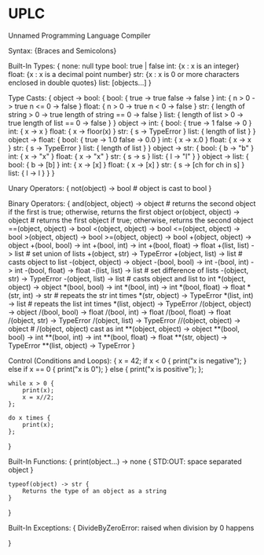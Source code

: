 # UPLC
Unnamed Programming Language Compiler

Syntax: {Braces and Semicolons}

Built-In Types: {
    none: null type
    bool: true | false
    int: {x : x is an integer}
    float: {x : x is a decimal point number}
    str: {x : x is 0 or more characters enclosed in double quotes}
    list: [objects...]
}

Type Casts: {
    object -> bool: {
        bool: {
            true -> true
            false -> false
        }
        int: {
            n > 0 -> true
            n <= 0 -> false
        }
        float: {
            n > 0 -> true
            n < 0 -> false
        }
        str: {
            length of string > 0 -> true
            length of string == 0 -> false
        }
        list: {
            length of list > 0 -> true
            length of list == 0 -> false
        }
    }
    object -> int: {
        bool: {
            true -> 1
            false -> 0
        }
        int: { x -> x }
        float: { x -> floor(x) }
        str: { s -> TypeError }
        list: { length of list }
    }
    object -> float: {
        bool: {
            true -> 1.0
            false -> 0.0
        }
        int: { x -> x.0 }
        float: { x -> x }
        str: { s -> TypeError }
        list: { length of list }
    }
    object -> str: {
        bool: { b -> "b" }
        int: { x -> "x" }
        float: { x -> "x" }
        str: { s -> s }
        list: { l -> "l" }
    }
    object -> list: {
        bool: { b -> [b] }
        int: { x -> [x] }
        float: { x -> [x] }
        str: { s -> [ch for ch in s] }
        list: { l -> l }
    }
}

Unary Operators: {
    not(object) -> bool
        # object is cast to bool
}

Binary Operators: {
    and(object, object) -> object
        # returns the second object if the first is true; otherwise, returns the first object
    or(object, object) -> object
        # returns the first object if true; otherwise, returns the second object
    ==(object, object) -> bool
    <(object, object) -> bool
    <=(object, object) -> bool
    >(object, object) -> bool
    >=(object, object) -> bool
    +(object, object) -> object
        +(bool, bool) -> int
        +(bool, int) -> int
        +(bool, float) -> float
        +(list, list) -> list
            # set union of lists
        +(object, str) -> TypeError
        +(object, list) -> list
            # casts object to list
    -(object, object) -> object
        -(bool, bool) -> int
        -(bool, int) -> int
        -(bool, float) -> float
        -(list, list) -> list
            # set difference of lists
        -(object, str) -> TypeError
        -(object, list) -> list
            # casts object and list to int
    *(object, object) -> object
        *(bool, bool) -> int
        *(bool, int) -> int
        *(bool, float) -> float
        *(str, int) -> str
            # repeats the str int times
        *(str, object) -> TypeError
        *(list, int) -> list
            # repeats the list int times
        *(list, object) -> TypeError
    /(object, object) -> object
        /(bool, bool) -> float
        /(bool, int) -> float
        /(bool, float) -> float
        /(object, str) -> TypeError
        /(object, list) -> TypeError
    //(object, object) -> object
        # /(object, object) cast as int
    **(object, object) -> object
        **(bool, bool) -> int
        **(bool, int) -> int
        **(bool, float) -> float
        **(str, object) -> TypeError
        **(list, object) -> TypeError
}

Control (Conditions and Loops): {
    x = 42;
    if x < 0 {
        print("x is negative");
    } else if x == 0 {
        print("x is 0");
    } else {
        print("x is positive");
    };
    
    while x > 0 {
        print(x);
        x = x//2;
    };
    
    do x times {
        print(x);
    };
}

Built-In Functions: {
    print(object...) -> none {
        STD:OUT: space separated object
    }
    
    typeof(object) -> str {
        Returns the type of an object as a string
    }
}

Built-In Exceptions: {
    DivideByZeroError: raised when division by 0 happens
    
}